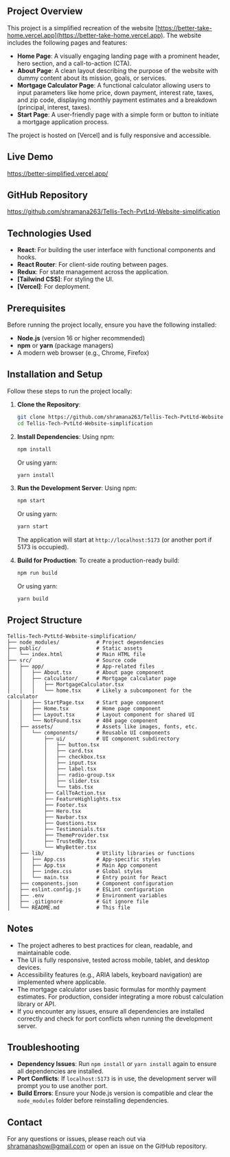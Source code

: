 ## Project Overview
This project is a simplified recreation of the website [https://better-take-home.vercel.app](https://better-take-home.vercel.app). The website includes the following pages and features:

- **Home Page**: A visually engaging landing page with a prominent header, hero section, and a call-to-action (CTA).
- **About Page**: A clean layout describing the purpose of the website with dummy content about its mission, goals, or services.
- **Mortgage Calculator Page**: A functional calculator allowing users to input parameters like home price, down payment, interest rate, taxes, and zip code, displaying monthly payment estimates and a breakdown (principal, interest, taxes).
- **Start Page**: A user-friendly page with a simple form or button to initiate a mortgage application process.

The project is hosted on [Vercel] and is fully responsive and accessible.

## Live Demo
https://better-simplified.vercel.app/

## GitHub Repository
https://github.com/shramana263/Tellis-Tech-PvtLtd-Website-simplification

## Technologies Used
- **React**: For building the user interface with functional components and hooks.
- **React Router**: For client-side routing between pages.
- **Redux**: For state management across the application.
- **[Tailwind CSS]**: For styling the UI.
- **[Vercel]**: For deployment.

## Prerequisites
Before running the project locally, ensure you have the following installed:
- **Node.js** (version 16 or higher recommended)
- **npm** or **yarn** (package managers)
- A modern web browser (e.g., Chrome, Firefox)

## Installation and Setup
Follow these steps to run the project locally:

1. **Clone the Repository**:
   ```bash
   git clone https://github.com/shramana263/Tellis-Tech-PvtLtd-Website-simplification.git
   cd Tellis-Tech-PvtLtd-Website-simplification
   ```

2. **Install Dependencies**:
   Using npm:
   ```bash
   npm install
   ```
   Or using yarn:
   ```bash
   yarn install
   ```

3. **Run the Development Server**:
   Using npm:
   ```bash
   npm start
   ```
   Or using yarn:
   ```bash
   yarn start
   ```
   The application will start at `http://localhost:5173` (or another port if 5173 is occupied).

4. **Build for Production**:
   To create a production-ready build:
   ```bash
   npm run build
   ```
   Or using yarn:
   ```bash
   yarn build
   ```

## Project Structure
```
Tellis-Tech-PvtLtd-Website-simplification/
├── node_modules/            # Project dependencies
├── public/                  # Static assets
│   └── index.html           # Main HTML file
├── src/                     # Source code
│   ├── app/                 # App-related files
│   │   ├── About.tsx        # About page component
│   │   ├── calculator/      # Mortgage calculator page
│   │   │   ├── MortgageCalculator.tsx
│   │   │   └── home.tsx     # Likely a subcomponent for the calculator
│   │   ├── StartPage.tsx    # Start page component
│   │   ├── Home.tsx         # Home page component
│   │   ├── Layout.tsx       # Layout component for shared UI
│   │   └── NotFound.tsx     # 404 page component
│   ├── assets/              # Assets like images, fonts, etc.
│   │   └── components/      # Reusable UI components
│   │       ├── ui/          # UI component subdirectory
│   │       │   ├── button.tsx
│   │       │   ├── card.tsx
│   │       │   ├── checkbox.tsx
│   │       │   ├── input.tsx
│   │       │   ├── label.tsx
│   │       │   ├── radio-group.tsx
│   │       │   ├── slider.tsx
│   │       │   └── tabs.tsx
│   │       ├── CallToAction.tsx
│   │       ├── FeatureHighlights.tsx
│   │       ├── Footer.tsx
│   │       ├── Hero.tsx
│   │       ├── Navbar.tsx
│   │       ├── Questions.tsx
│   │       ├── Testimonials.tsx
│   │       ├── ThemeProvider.tsx
│   │       ├── TrustedBy.tsx
│   │       └── WhyBetter.tsx
│   ├── lib/                 # Utility libraries or functions
│   │   ├── App.css          # App-specific styles
│   │   ├── App.tsx          # Main App component
│   │   ├── index.css        # Global styles
│   │   └── main.tsx         # Entry point for React
│   ├── components.json      # Component configuration
│   ├── eslint.config.js     # ESLint configuration
│   ├── .env                 # Environment variables
│   ├── .gitignore           # Git ignore file
│   └── README.md            # This file
```

## Notes
- The project adheres to best practices for clean, readable, and maintainable code.
- The UI is fully responsive, tested across mobile, tablet, and desktop devices.
- Accessibility features (e.g., ARIA labels, keyboard navigation) are implemented where applicable.
- The mortgage calculator uses basic formulas for monthly payment estimates. For production, consider integrating a more robust calculation library or API.
- If you encounter any issues, ensure all dependencies are installed correctly and check for port conflicts when running the development server.

## Troubleshooting
- **Dependency Issues**: Run `npm install` or `yarn install` again to ensure all dependencies are installed.
- **Port Conflicts**: If `localhost:5173` is in use, the development server will prompt you to use another port.
- **Build Errors**: Ensure your Node.js version is compatible and clear the `node_modules` folder before reinstalling dependencies.

## Contact
For any questions or issues, please reach out via shramanashow@gmail.com or open an issue on the GitHub repository.
